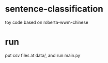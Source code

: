 # sentence-classification
toy code based on roberta-wwm-chinese

# run
put csv files at data/, and run main.py
